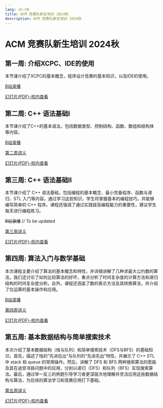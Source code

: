 ```yaml
---
lang: zh-CN
title: ACM 竞赛队新生培训 2024秋
description: ACM 竞赛队新生培训 2024秋
---
```


# ACM 竞赛队新生培训 2024秋

## 第一周: 介绍XCPC、IDE的使用 <Badge type="tip" text="@天目湖B8-119 Sep 22 19:00-20:00" />

本节课介绍了XCPC的基本概念，程序设计竞赛的基本知识，以及IDE的使用。

[B站录播](https://www.bilibili.com/video/BV153sQe9EFb)

[幻灯片(PDF)-校内查看](https://pan.nuaa.edu.cn/share/9172463a57437ac2b29e63b87b)

## 第二周: C++ 语法基础Ⅰ <Badge type="tip" text="@天目湖B8-119 Sep 26 19:00-20:00" />

本节课介绍了C++的基本语法，包括数据类型、控制结构、函数、数组和结构体等内容。

[B站录播](https://www.bilibili.com/video/BV1e7xEeeERp)

[第二周讲义](./week2/)

[幻灯片(PDF)-校内查看](https://pan.nuaa.edu.cn/share/45fb681c82f4159a7851616ce2)


## 第三周: C++ 语法基础Ⅱ <Badge type="tip" text="@天目湖B8-119 Oct 12 19:00-20:00" />

本节课介绍了 C++ 语法基础，包括编程的基本概念、最小完备程序、函数与递归、STL 入门等内容。通过学习这些知识，学生将掌握基本的编程技巧，并能够编写简单的 C++ 程序。课程还强调了通过实践提高编程能力的重要性，建议学生每天进行编程练习。

~~B站录播~~ // To be updated

[第三周讲义](./week3/)

[幻灯片(PDF)-校内查看](https://pan.nuaa.edu.cn/share/29ded6b0258e074e54a27d13b7)

## 第四周: 算法入门与数学基础 <Badge type="tip" text="@天目湖T1304 Oct 18 19:00-20:00" />

本次课程主要介绍了算法的基本概念和特性，并详细讲解了几种求最大公约数的算法。我们还讨论了如何比较算法的好坏，重点分析了时间复杂度的计算方法和递归结构的时间复杂度分析。此外，课程还涵盖了数的表示方法及其转换算法，并介绍了位运算的基本操作和应用。

[B站录播](https://www.bilibili.com/video/BV16GCoYVEdr)

[第四周讲义](./week4/)

[幻灯片(PDF)-校内查看](https://pan.nuaa.edu.cn/share/53d1e26e4ff7cc7cafd885f772)

## 第五周: 基本数据结构与简单搜索技术 <Badge type="tip" text="@Online Oct 26 19:00-20:00" />

本次介绍了基本数据结构（栈与队列）和简单搜索技术（DFS与BFS）的基础知识。首先，描述了栈的“先进后出”与队列的“先进先出”特性，并展示了 C++ STL 中 stack 和 queue 的常用操作。然后，讲解了 DFS 和 BFS 两种搜索算法的思路及其在迷宫寻路问题中的应用，分别以递归（DFS）和队列（BFS）实现搜索算法。最后，通过举一反三的例题引导学习者更深层次地理解并灵活应用这些数据结构与算法，为后续的算法学习和竞赛应用打下基础。

[第五周讲义](./week5/)

[幻灯片(PDF)-校内查看](./week5/slide.pdf)